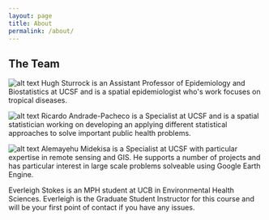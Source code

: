 ```yaml
---
layout: page
title: About
permalink: /about/
---
```


## The Team

![alt text](https://www.dropbox.com/s/3ra4lwmnxdmjhux/IMG_9905_small.png?dl=1 "Hugh Sturrock")
Hugh Sturrock is an Assistant Professor of Epidemiology and Biostatistics at UCSF and is a spatial epidemiologist who's work focuses on tropical diseases.

![alt text](https://www.dropbox.com/s/3ys75k6z1c13ztj/ricardo.png?dl=1 "Ricardo Andrade-Pacheco")
Ricardo Andrade-Pacheco is a Specialist at UCSF and is a spatial statistician working on developing an applying different statistical approaches to solve important public health problems.

![alt text](https://www.dropbox.com/s/odwypgbeacjgg7t/alemayehu.jpg?dl=1 "Alemayehu Mideksa")
Alemayehu Midekisa is a Specialist at UCSF with particular expertise in remote sensing and GIS. He supports a number of projects and has particular interest in large scale problems solveable using Google Earth Engine.


Everleigh Stokes is an MPH student at UCB in Environmental Health Sciences. Everleigh is the Graduate Student Instructor for this course and will be your first point of contact if you have any issues.
